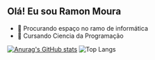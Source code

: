 ## Olá! Eu sou Ramon Moura

- 👀 Procurando espaço no ramo de informática
- 🌱 Cursando Ciencia da Programação

[![Anurag's GitHub stats](https://github-readme-stats.vercel.app/api?username=ramouraaa&show_icons=true&theme=tokyonight)](https://github.com/anuraghazra/github-readme-stats)
![Top Langs](https://github-readme-stats.vercel.app/api/top-langs/?username=ramouraaa&layout=compact)



